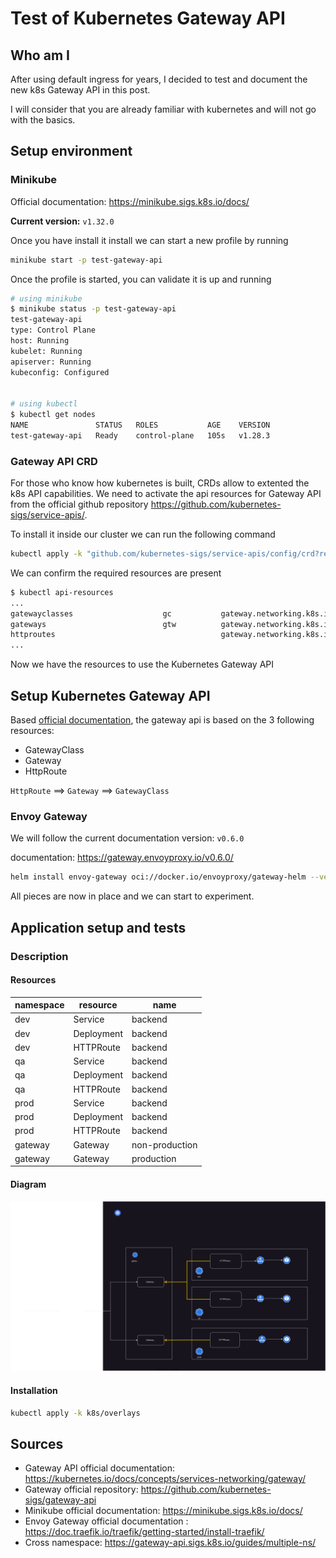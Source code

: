 # Test of Kubernetes Gateway API

## Who am I

<!-- Presenting myself, I am Matthieu a 40's years old father of 2 beautiful girls and married with the best wife (Yes I am lucky!).
I started to work in computer science for a while now (about 20 years) where I had several roles like analyst programer, database administrator, linux system administrator that make me moving to devops/platform engineering. This make me starting the journey using Kubernetes and all the ecosystem around it.   -->

After using default ingress for years, I decided to test and document the new k8s Gateway API in this post.

I will consider that you are already familiar with kubernetes and will not go with the basics.

## Setup environment

### Minikube

Official documentation: https://minikube.sigs.k8s.io/docs/

**Current version:** `v1.32.0`

Once you have install it install we can start a new profile by running

```bash
minikube start -p test-gateway-api
```

Once the profile is started, you can validate it is up and running

```bash
# using minikube
$ minikube status -p test-gateway-api
test-gateway-api
type: Control Plane
host: Running
kubelet: Running
apiserver: Running
kubeconfig: Configured


# using kubectl
$ kubectl get nodes
NAME               STATUS   ROLES           AGE    VERSION
test-gateway-api   Ready    control-plane   105s   v1.28.3
```

### Gateway API CRD

For those who know how kubernetes is built, CRDs allow to extented the k8s API capabilities.
We need to activate the api resources for Gateway API from the official github repository https://github.com/kubernetes-sigs/service-apis/.

To install it inside our cluster we can run the following command

```bash
kubectl apply -k "github.com/kubernetes-sigs/service-apis/config/crd?ref=v1.0.0"
```

We can confirm the required resources are present

```bash
$ kubectl api-resources
...
gatewayclasses                    gc           gateway.networking.k8s.io/v1     false        GatewayClass
gateways                          gtw          gateway.networking.k8s.io/v1     true         Gateway
httproutes                                     gateway.networking.k8s.io/v1     true         HTTPRoute
...
```

Now we have the resources to use the Kubernetes Gateway API

## Setup Kubernetes Gateway API

Based [official documentation](https://kubernetes.io/docs/concepts/services-networking/gateway/#resource-model), the gateway api is based on the 3 following resources:

- GatewayClass
- Gateway
- HttpRoute

`HttpRoute` ==> `Gateway` ==> `GatewayClass`

### Envoy Gateway

We will follow the current documentation version: `v0.6.0`

documentation: https://gateway.envoyproxy.io/v0.6.0/

```bash
helm install envoy-gateway oci://docker.io/envoyproxy/gateway-helm --version v0.0.0-latest -n envoy-gateway-system --create-namespace
```

All pieces are now in place and we can start to experiment.

## Application setup and tests

### Description

#### Resources

| namespace | resource   | name           |
| --------- | ---------- | -------------- |
| dev       | Service    | backend        |
| dev       | Deployment | backend        |
| dev       | HTTPRoute  | backend        |
| qa        | Service    | backend        |
| qa        | Deployment | backend        |
| qa        | HTTPRoute  | backend        |
| prod      | Service    | backend        |
| prod      | Deployment | backend        |
| prod      | HTTPRoute  | backend        |
| gateway   | Gateway    | non-production |
| gateway   | Gateway    | production     |

#### Diagram

![Alt setup](./images/gateway-api.svg)

#### Installation

```bash
kubectl apply -k k8s/overlays
```

## Sources

- Gateway API official documentation: https://kubernetes.io/docs/concepts/services-networking/gateway/
- Gateway official repository: https://github.com/kubernetes-sigs/gateway-api
- Minikube official documentation: https://minikube.sigs.k8s.io/docs/
- Envoy Gateway official documentation : https://doc.traefik.io/traefik/getting-started/install-traefik/
- Cross namespace: https://gateway-api.sigs.k8s.io/guides/multiple-ns/
